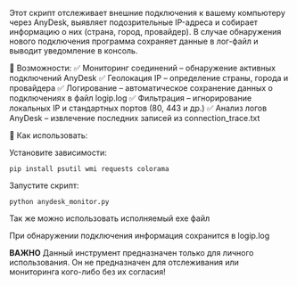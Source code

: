 Этот скрипт отслеживает внешние подключения к вашему компьютеру через AnyDesk, выявляет подозрительные IP-адреса и собирает информацию о них (страна, город, провайдер). В случае обнаружения нового подключения программа сохраняет данные в лог-файл и выводит уведомление в консоль.

🔹 Возможности:
✅ Мониторинг соединений – обнаружение активных подключений AnyDesk
✅ Геолокация IP – определение страны, города и провайдера
✅ Логирование – автоматическое сохранение данных о подключениях в файл logip.log
✅ Фильтрация – игнорирование локальных IP и стандартных портов (80, 443 и др.)
✅ Анализ логов AnyDesk – извлечение последних записей из connection_trace.txt

🔹 Как использовать:

Установите зависимости:

```pip install psutil wmi requests colorama```

Запустите скрипт:

```python anydesk_monitor.py```

Так же можно использовать исполняемый ехе файл

При обнаружении подключения информация сохранится в logip.log

**ВАЖНО**
Данный инструмент предназначен только для личного использования. Он не предназначен для отслеживания или мониторинга кого-либо без их согласия!
